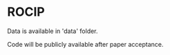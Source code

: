 # ROCIP

Data is available in 'data' folder.

Code will be publicly available after paper acceptance.
